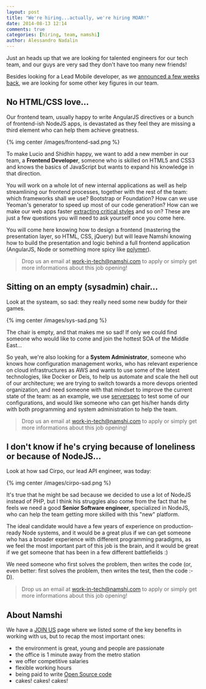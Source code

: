 ```yaml
---
layout: post
title: "We're hiring...actually, we're hiring MOAR!"
date: 2014-08-13 12:14
comments: true
categories: [hiring, team, namshi]
author: Alessandro Nadalin
---
```


Just an heads up that we are looking for talented
engineers for our tech team, and our guys are very
sad they don't have too many new friends!

<!-- more -->

Besides looking for a Lead Mobile developer, as we
[announced a few weeks back](/blog/2014/06/03/like-android-and-ios-lets-change-shopping-in-the-middle-east-together/),
we are looking for some other key figures in our team.

## No HTML/CSS love...

Our frontend team, usually happy to write AngularJS
directives or a bunch of frontend-ish NodeJS apps,
is devastated as they feel they are missing a third
element who can help them achieve greatness.

{% img center /images/frontend-sad.png %}

To make Lucio and Shidhin happy, we want to add a new
member in our team, a **Frontend Developer**, someone who
is skilled on HTML5 and CSS3 and knows the basics of
JavaScript but wants to expand his knowledge in that
direction.

You will work on a whole lot of new internal applications
as well as help streamlining our frontend processes, together
with the rest of the team: which frameworks shall we use? Bootstrap or
Foundation? How can we use Yeoman's generator to speed up
most of our code generation? How can we make our web apps
faster [extracting critical styles](https://github.com/addyosmani/critical)
and so on? These are just a few questions you will need to
ask yourself once you come here.

You will come here knowing how to design a frontend (mastering
the presentation layer, so HTML, CSS, jQuery) but will leave Namshi
knowing how to build the presentation and logic behind a full
frontend application (AngularJS, Node or something more spicy
like [polymer](http://www.polymer-project.org/)).

> Drop us an email at work-in-tech@namshi.com to apply or simply
> get more informations about this job opening!

## Sitting on an empty (sysadmin) chair...

Look at the systeam, so sad: they really
need some new buddy for their games.

{% img center /images/sys-sad.png %}

The chair is empty, and that makes me so sad! If only
we could find someone who would like to come and join
the hottest SOA of the Middle East...

So yeah, we're also looking for a **System Administrator**,
someone who knows how configuration management works,
who has relevant experience on cloud infrastructures as
AWS and wants to use some of the latest technologies, like
Docker or Deis, to help us automate and scale the hell out
of our architecture; we are trying to switch towards a more
devops oriented organization, and need someone with that
mindset to improve the current state of the team: as an example,
we use [serverspec](http://serverspec.org/) to test some of
our configurations, and would like someone who can get his/her
hands dirty with both programming and system administration
to help the team.

> Drop us an email at work-in-tech@namshi.com to apply or simply
> get more informations about this job opening!

## I don't know if he's crying because of loneliness or because of NodeJS...

Look at how sad Cirpo, our lead API engineer, was
today:

{% img center /images/cirpo-sad.png %}

It's true that he might be sad because we decided
to use a lot of NodeJS instead of PHP, but I
think his struggles also come from the fact that he feels
we need a good **Senior Software engineer**, specialized in
NodeJS, who can help the team getting more skilled with
this "new" platform.

The ideal candidate would have a few years of experience
on production-ready Node systems, and it would be a great
plus if we can get someone who has a broader experience
with different programming paradigms, as we feel the most
important part of this job is the brain, and it would be great
if we get someone that has been in a few different battlefields :)

We need someone who first solves the problem, then writes the
code (or, even better: first solves the problem, then writes the
test, then the code :-D).

> Drop us an email at work-in-tech@namshi.com to apply or simply
> get more informations about this job opening!

## About Namshi

We have a [JOIN US](/join-us) page where we listed some of the key
benefits in working with us, but to recap the most important ones:

* the environment is great, young and people are passionate
* the office is 1 minute away from the metro station
* we offer competitive salaries
* flexible working hours
* being paid to write [Open Source code](https://github.com/namshi)
* cakes! cakes! cakes!